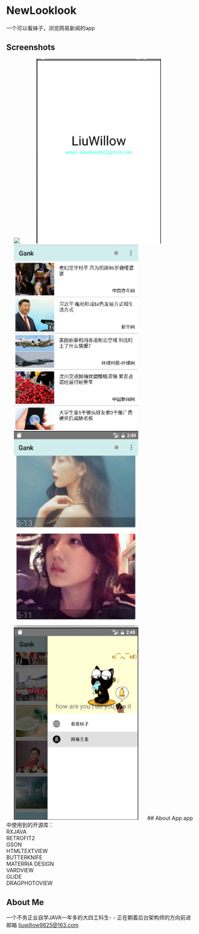 # NewLooklook
一个可以看妹子，浏览网易新闻的app




## Screenshots
<img src="screenshots/gif1.gif" width="330"  hspace="20">
<img src="screenshots/img1.png" width="330"  hspace="20">
<img src="screenshots/img2.png" width="330"  hspace="20">
<img src="screenshots/img3.png" width="330"  hspace="20">
<img src="screenshots/img4.png" width="330"  hspace="20">
## About App
app中使用到的开源库：<br>
RXJAVA<br>
RETROFIT2<br>
GSON<br>
HTMLTEXTVIEW<br>
BUTTERKNIFE<br>
MATERRIA DESIGN<br>
VARDVIEW<br>
GLIDE<br>
DRAGPHOTOVIEW<br>

## About Me
一个不务正业自学JAVA一年多的大四工科生- - 正在朝着后台架构师的方向前进
邮箱 liuwillow9625@163.com
